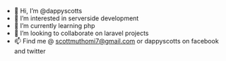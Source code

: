- 👋 Hi, I’m @dappyscotts
- 👀 I’m interested in serverside development
- 🌱 I’m currently learning php
- 💞️ I’m looking to collaborate on  laravel projects
- 📫 Find me @ scottmuthomi7@gmail.com or dappyscotts on facebook and twitter

<!---
dappyscotts/dappyscotts is a ✨ special ✨ repository because its `README.md` (this file) appears on your GitHub profile.
You can click the Preview link to take a look at your changes.
--->

